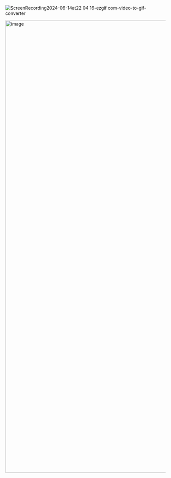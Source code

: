 ![ScreenRecording2024-06-14at22 04 16-ezgif com-video-to-gif-converter](https://github.com/Sandunjayasekar/Pop-up-notification/assets/73893725/8e17e6f1-3020-4439-956c-4d67f958ef63)

<img width="1414" alt="image" src="https://github.com/Sandunjayasekar/Pop-up-notification/assets/73893725/3defa053-d552-4c66-87d7-99331ea56cb6">
